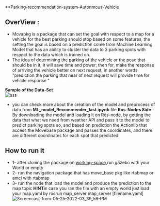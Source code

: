 **Parking-recommendation-system-Autonmous-Vehicle
## OverView :
- Movapkg is a package that can set the goal with respect to a map for a vehicle for the best parking should stop based on some features, the setting the goal is based on a prediction come from Machine Learning Model that has an ability to cluster the data to  3 parking spots with respect to the data which is trained on. 
- The idea of determining the parking of the vehicle or the pose that should be in it, it will save time and power; then for, make the response of arriving the vehicle better on next request, in another words "prediction the parking that near of next request will provide time for vehicle response "
  
**Sample of the Data-Set**  
![sss](https://user-images.githubusercontent.com/28098904/170249835-b28614e5-211e-4644-a013-682d5168ab81.PNG)

- you can check more about the creation of the model and preprocess of data from **ML_model_Recommender_last.ipynb** file 
**Ros-Nodes Side**
-By downloading the model and loading it on Ros-node, by getting the data that what we need from weather API and pass it to the model to predict parking spots so, and based on  prediction the Actionlib that access the Movebase package and passes the coordinates, and there are different coordinates for each spot that predicted
## How to run it
- 1- after cloning the package on [working-space](http://wiki.ros.org/catkin/Tutorials/create_a_workspace),run gazebo with your World or empty
- 2- run the navigation package that has move_base pkg like rtabmap  or amcl with rtabmap
- 3- run the node that load the model and produce the prediction to the map topic 
**HINT**in case you ran the file with an empty world just load your map.yaml by rosrun map_server map_server [filename.yaml]
![Screencast-from-05-25-2022-03_39_56-PM](https://user-images.githubusercontent.com/28098904/170280075-0171219c-5269-4c5a-a54a-3bf21029e1d3.gif)
